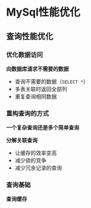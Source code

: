 # MySql性能优化

## 查询性能优化

### 优化数据访问

**向数据库请求不需要的数据**

- 查询不需要的数据（`SELECT *`）
- 多表关联时返回全部列
- 重复查询相同数据

### 重构查询的方式

**一个复杂查询还是多个简单查询**

**分解关联查询**

- 让缓存的效率变高
- 减少锁的竞争
- 减少冗余记录的查询

### 查询基础

**查询缓存**
